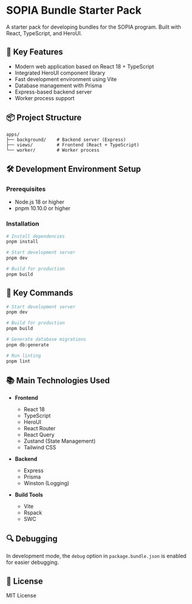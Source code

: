 # SOPIA Bundle Starter Pack

A starter pack for developing bundles for the SOPIA program. Built with React, TypeScript, and HeroUI.

## 🚀 Key Features

- Modern web application based on React 18 + TypeScript
- Integrated HeroUI component library
- Fast development environment using Vite
- Database management with Prisma
- Express-based backend server
- Worker process support

## 📦 Project Structure

```
apps/
├── background/    # Backend server (Express)
├── views/         # Frontend (React + TypeScript)
└── worker/        # Worker process
```

## 🛠️ Development Environment Setup

### Prerequisites

- Node.js 18 or higher
- pnpm 10.10.0 or higher

### Installation

```bash
# Install dependencies
pnpm install

# Start development server
pnpm dev

# Build for production
pnpm build
```

## 🔧 Key Commands

```bash
# Start development server
pnpm dev

# Build for production
pnpm build

# Generate database migrations
pnpm db:generate

# Run linting
pnpm lint
```

## 📚 Main Technologies Used

- **Frontend**
  - React 18
  - TypeScript
  - HeroUI
  - React Router
  - React Query
  - Zustand (State Management)
  - Tailwind CSS

- **Backend**
  - Express
  - Prisma
  - Winston (Logging)

- **Build Tools**
  - Vite
  - Rspack
  - SWC

## 🔍 Debugging

In development mode, the `debug` option in `package.bundle.json` is enabled for easier debugging.

## 📝 License

MIT License
